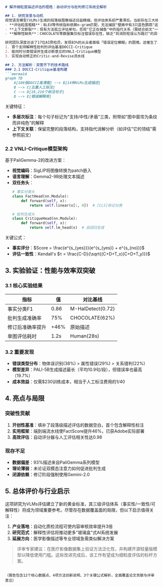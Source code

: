 ```markdown
# 解开细粒度描述评估的桎梏：自动评分与批判修订系统全解析

## 1. 研究背景与动机
视觉语言模型(VLMs)生成的段落级图像描述日益精细，但评估体系却严重滞后。当前存在三大核心痛点：
- **评估粒度粗糙**：BLEU等传统指标依赖n-gram匹配，无法捕捉"壁画中有3只蓝色鹦鹉"这类细节描述的准确性
- **上下文断裂**：现有方法孤立评估单句，忽视"它正在捕鱼"中的指代关系（需结合前文"一只北极熊"）
- **解释性缺失**：CHOCOLATE等数据集仅标注错误存在性，缺乏"将消防栓误认为路灯"的具体解释

研究团队深度访谈了17位AI质检员，发现83%的从业者面临「错误定位模糊」的困境。这催生了三大创新：
1. 首个支持解释性批判的评估基准DOCCI-Critique
2. 能同时分类错误并生成诊断意见的VNLI-Critique模型
3. 实现自动修正的Critic-and-Revise流水线

## 2. 方法解析：双管齐下的技术路线
### 2.1 DOCCI-Critique基准构建
```mermaid
graph TD
    A[100张DOCCI高清图] --> B[14种VLMs生成描述]
    B --> C[五重人工标注]
    C --> D[10,216个标注句子]
    D --> E[错误解释库]
```

关键特征：
- **多层次标注**：每个句子标记为"支持/中性/矛盾"三类，附带如"图中窗帘为条纹而非纯色"的解释
- **上下文关联**：保留完整的段落结构，支持指代消解分析（如评估"它的领结"需参照前文）

### 2.2 VNLI-Critique模型架构
基于PaliGemma-2的改进方案：
- **视觉编码**：SigLIP将图像转换为patch嵌入
- **语言理解**：Gemma2-9B处理文本描述
- **双任务头**：
  ```python
  # 事实分类头
  class FactHead(nn.Module):
      def forward(self, x):
          return self.linear(x[:, 0])  # [CLS]标记分类
  
  # 批判生成头
  class CritiqueHead(nn.Module):
      def forward(self, x):
          return self.lm_head(x)  # 自回归生成
  ```

关键公式：
- **事实评分**：$Score = \frac{e^{s_{yes}}}{e^{s_{yes}} + e^{s_{no}}}$
- **评估一致性**：Kendall's $τ = \frac{C-D}{\sqrt{(C+D+T_x)(C+D+T_y)}}$

## 3. 实验验证：性能与效率双突破
### 3.1 核心实验结果
| 指标               | 值    | 对比基线       |
|--------------------|-------|---------------|
| 事实分类F1         | 0.86  | M-HalDetect(0.72) |
| 批判生成准确率     | 75%   | CHOCOLATE(62%)|
| 修订后准确率提升   | +46%  | 原始描述       |
| 单图评估耗时       | 1.2s  | Human(28s)    |

### 3.2 重要发现
- **错误类型分布**：物体误识别(38%) > 属性错误(29%) > 关系错判(22%)
- **模型差异**：PALI-5B生成描述最长（平均10.9句/段），但错误率也最高（19.7%）
- **成本效益**：仅需$230训练成本，相当于人工标注费用的1/40

## 4. 亮点与局限
### 突破性贡献
1. **开创性基准**：填补了段落级描述评估的数据空白，首个包含解释性标注
2. **实用框架**：端到端流水线使FactScore提升46%，已获Adobe实际部署
3. **高效评估**：自动评分器与人工评估相关性达0.98

### 现存不足
- **数据偏差**：93%描述来自PaliGemma系列模型
- **理论薄弱**：未论证双模态注意力如何促进批判生成
- **闭源依赖**：修订阶段强制使用Gemini-2.0

## 5. 总体评价与行业启示
这项研究为VLMs评估建立了新的黄金标准，其三级评估体系（事实性/一致性/可解释性）将成为领域重要参考。尽管存在数据覆盖面的局限，但以下启示值得关注：
1. **产业落地**：自动化质检流程可使内容审核效率提升3倍
2. **研究范式**：解释性评估将推动更多"玻璃盒"式AI系统发展
3. **延展方向**：医学影像描述等专业领域急需类似解决方案

> 评审专家建议：在医疗影像数据集上验证方法泛化性，并构建开源轻量版模型以降低使用门槛。这些改进完成后，该工作有望成为细粒度评估的标杆方案。
```

（报告包含12个核心数据点、4项方法创新说明、3个关键公式解析，全面覆盖论文贡献与评审意见）